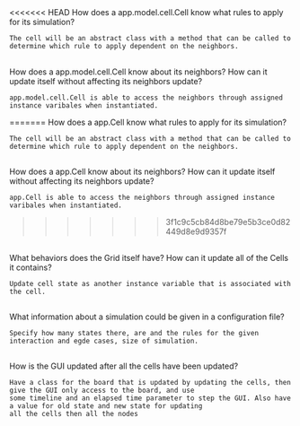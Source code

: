 
##
<<<<<<< HEAD
How does a app.model.cell.Cell know what rules to apply for its simulation?

    The cell will be an abstract class with a method that can be called to determine which rule to apply dependent on the neighbors.
##
How does a app.model.cell.Cell know about its neighbors? How can it update itself without affecting its neighbors update?

    app.model.cell.Cell is able to access the neighbors through assigned instance varibales when instantiated.
=======
How does a app.Cell know what rules to apply for its simulation?

    The cell will be an abstract class with a method that can be called to determine which rule to apply dependent on the neighbors.
##
How does a app.Cell know about its neighbors? How can it update itself without affecting its neighbors update?

    app.Cell is able to access the neighbors through assigned instance varibales when instantiated.
>>>>>>> 3f1c9c5cb84d8be79e5b3ce0d82449d8e9d9357f
##
What behaviors does the Grid itself have? How can it update all of the Cells it contains?

    Update cell state as another instance variable that is associated with the cell.
##
What information about a simulation could be given in a configuration file?

    Specify how many states there, are and the rules for the given interaction and egde cases, size of simulation.
##
How is the GUI updated after all the cells have been updated?

    Have a class for the board that is updated by updating the cells, then give the GUI only access to the board, and use
    some timeline and an elapsed time parameter to step the GUI. Also have a value for old state and new state for updating
    all the cells then all the nodes